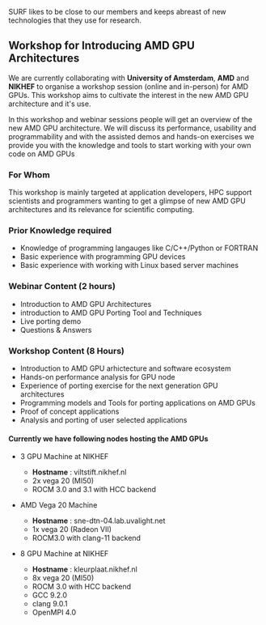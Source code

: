  
SURF likes to be close to our members and keeps abreast of new technologies that they use for research. 

## Workshop for Introducing AMD GPU Architectures

We are currently collaborating with **University of Amsterdam**, **AMD** and **NIKHEF** to organise a workshop session (online and in-person) for AMD GPUs. This workshop aims to cultivate the interest in the new AMD GPU architecture and it's use. 

In this workshop and webinar sessions people will get an overview of the new AMD GPU architecture. We will discuss its performance, usability and programmability and with the assisted demos and hands-on exercises we provide you with the knowledge and tools to start working with your own code on AMD GPUs

### For Whom 
This workshop is mainly targeted at application developers, HPC support scientists and programmers wanting to get a glimpse of new AMD GPU architectures and its relevance for scientific computing.

### Prior Knowledge required 
- Knowledge of programming langauges like C/C++/Python or FORTRAN
- Basic experience with programming GPU devices
- Basic experience with working with Linux based server machines

### Webinar Content (2 hours)
- Introduction to AMD GPU Architectures 
- introduction to AMD GPU Porting Tool and Techniques 
- Live porting demo 
- Questions & Answers

### Workshop Content (8 Hours)

- Introduction to AMD GPU arhictecture and software ecosystem 
- Hands-on performance analysis for GPU node 
- Experience of porting exercise for the next generation GPU architectures 
- Programming models and Tools for porting applications on AMD GPUs 
- Proof of concept applications 
- Analysis and porting of user selected applications 

#### Currently we have following nodes hosting the AMD GPUs 

- 3 GPU Machine at NIKHEF
	- **Hostname** : viltstift.nikhef.nl
	- 2x vega 20 (MI50)
	- ROCM 3.0 and 3.1 with HCC backend

- AMD Vega 20 Machine
	- **Hostname** : sne-dtn-04.lab.uvalight.net
	- 1x vega 20 (Radeon VII)
	- ROCM3.0 with clang-11 backend

- 8 GPU Machine at NIKHEF
	- **Hostname** : kleurplaat.nikhef.nl
	- 8x vega 20 (MI50)
	- ROCM 3.0 with HCC backend
	- GCC 9.2.0
	- clang 9.0.1
	- OpenMPI 4.0


